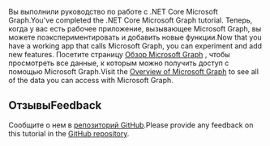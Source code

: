<!-- markdownlint-disable MD002 MD041 -->

<span data-ttu-id="b22cf-101">Вы выполнили руководство по работе с .NET Core Microsoft Graph.</span><span class="sxs-lookup"><span data-stu-id="b22cf-101">You've completed the .NET Core Microsoft Graph tutorial.</span></span> <span data-ttu-id="b22cf-102">Теперь, когда у вас есть рабочее приложение, вызывающее Microsoft Graph, вы можете поэкспериментировать и добавить новые функции.</span><span class="sxs-lookup"><span data-stu-id="b22cf-102">Now that you have a working app that calls Microsoft Graph, you can experiment and add new features.</span></span> <span data-ttu-id="b22cf-103">Посетите страницу [Обзор Microsoft Graph](/graph/overview) , чтобы просмотреть все данные, к которым можно получить доступ с помощью Microsoft Graph.</span><span class="sxs-lookup"><span data-stu-id="b22cf-103">Visit the [Overview of Microsoft Graph](/graph/overview) to see all of the data you can access with Microsoft Graph.</span></span>

## <a name="feedback"></a><span data-ttu-id="b22cf-104">Отзывы</span><span class="sxs-lookup"><span data-stu-id="b22cf-104">Feedback</span></span>

<span data-ttu-id="b22cf-105">Сообщите о нем в [репозиторий GitHub](https://github.com/microsoftgraph/msgraph-training-dotnet-core).</span><span class="sxs-lookup"><span data-stu-id="b22cf-105">Please provide any feedback on this tutorial in the [GitHub repository](https://github.com/microsoftgraph/msgraph-training-dotnet-core).</span></span>
